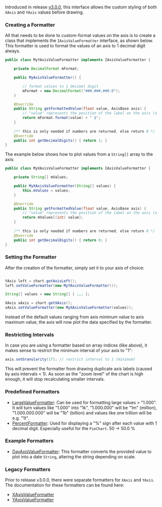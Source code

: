 Introduced in release [v3.0.0](https://github.com/PhilJay/MPAndroidChart/releases), this interface allows the custom styling of both `XAxis` and `YAxis` values before drawing.

### Creating a Formatter

All that needs to be done to custom-format values on the axis is to create a class that implements the `IAxisValueFormatter` interface, as shown below. This formatter is used to format the values of an axis to 1 decimal digit always.

```java
public class MyYAxisValueFormatter implements IAxisValueFormatter {

    private DecimalFormat mFormat;

    public MyAxisValueFormatter() {

        // format values to 1 decimal digit
        mFormat = new DecimalFormat("###,###,##0.0");
    }

    @Override
    public String getFormattedValue(float value, AxisBase axis) {
        // "value" represents the position of the label on the axis (x or y)
        return mFormat.format(value) + " $";
    }
    
    /** this is only needed if numbers are returned, else return 0 */
    @Override
    public int getDecimalDigits() { return 1; }
}
```

The example below shows how to plot values from a `String[]` array to the axis:

```java
public class MyXAxisValueFormatter implements IAxisValueFormatter {

    private String[] mValues;

    public MyXAxisValueFormatter(String[] values) {
        this.mValues = values;
    }

    @Override
    public String getFormattedValue(float value, AxisBase axis) {
        // "value" represents the position of the label on the axis (x or y)
        return mValues[(int) value];
    }
    
    /** this is only needed if numbers are returned, else return 0 */
    @Override
    public int getDecimalDigits() { return 0; }
}
```

### Setting the Formatter

After the creation of the formatter, simply set it to your axis of choice:

```java

YAxis left = chart.getAxisLeft();
left.setValueFormatter(new MyYAxisValueFormatter());

String[] values = new String[] { ... };

XAxis xAxis = chart.getXAxis();
xAxis.setValueFormatter(new MyXAxisValueFormatter(values));
```

Instead of the default values ranging from axis minimum value to axis maximum value, the axis will now plot the data specified by the formatter.

### Restricting Intervals

In case you are using a formatter based on array indices (like above), it makes sense to restrict the minimum interval of your axis to "1":

```java
axis.setGranularity(1f); // restrict interval to 1 (minimum)
```

This will prevent the formatter from drawing duplicate axis labels (caused by axis intervals < 1). As soon as the "zoom level" of the chart is high enough, it will stop recalculating smaller intervals.

### Predefined Formatters

 - [LargeValueFormatter](https://github.com/PhilJay/MPAndroidChart/blob/master/MPChartLib/src/main/java/com/github/mikephil/charting/formatter/LargeValueFormatter.java): Can be used for formatting large values > "1.000". It will turn values like "1.000" into "1k", "1.000.000" will be "1m" (million), "1.000.000.000" will be "1b" (billion) and values like one trillion will be e.g. "1t".
 - [PercentFormatter](https://github.com/PhilJay/MPAndroidChart/blob/master/MPChartLib/src/main/java/com/github/mikephil/charting/formatter/PercentFormatter.java): Used for displaying a "%" sign after each value with 1 decimal digit. Especially useful for the `PieChart`. 50 -> 50.0 %

### Example Formatters

 - [DayAxisValueFormatter](https://github.com/PhilJay/MPAndroidChart/blob/master/MPChartExample/src/com/xxmassdeveloper/mpchartexample/custom/DayAxisValueFormatter.java): This formatter converts the provided value to plot into a date `String`, altering the string depending on scale.

### Legacy Formatters

Prior to release v3.0.0, there were separate formatters for `XAxis` and `YAxis`. The documentation for these formatters can be found here:

 - [XAxisValueFormatter](https://github.com/PhilJay/MPAndroidChart/wiki/The-XAxisValueFormatter-interface)
 - [YAxisValueFormatter](https://github.com/PhilJay/MPAndroidChart/wiki/The-YAxisValueFormatter-interface)